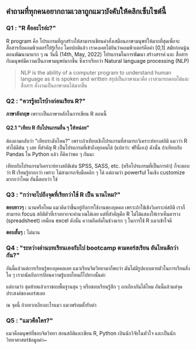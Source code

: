 ## คำถามที่ทุกคนอยากถามเวลาถูกแมวบังคับให้คลิกเซ็บไซต์นี้

### Q1 : "R คืออะไรอ่ะ?"

R program คือ โปรแกรมที่ถูกสร้างให้สามารถเขียนคำสั่งเสมือนภาษามนุษย์ให้มากที่สุดเพื่อจะสื่อสารกับคอมพิวเตอร์ให้รู้เรื่อง โดยปกติแล้ว เราคงเคยได้ยินว่าคอมพิวเตอร์คือค่า [0,1] สมัยก่อนนู้นตอนพัฒนามาแรก ๆ ณ วันนี้ (14th, May, 2022) โปรแกรมในการพัฒนา สร้างสรรค์ และ สื่อสารกับมนุษย์มีความเป็นภาษามนุษย์มากขึ้น ซึ่งเราเรียกว่า Natural language processing (NLP) 

> NLP is the ability of a computer program to understand human language as it is spoken and written
สรุปเป็นภาษาแมวคือ เราสามารถตอบโต้และสื่อสาร สั่งงานเป็นภาษาตนได้มากขึ้น



### Q2 : "ควรรู้อะไรบ้างก่อนเรียน R?"

**ภาษาอังกฤษ** 
เพราะเป็นภาษาหลักในการเขียน R ตอนนี้

#### Q2.1 "เทียบ R กับโปรแกรมอื่น ๆ ให้หน่อย"

ต้องถามกลับว่า "เทียบระดับไหน?" เพราะถ้าเทียบเชิงโปรแกรมที่สามารถวิเคราะห์ทางสถิติ แมวว่า R ทำได้ดีต้น ๆ เลย ที่สำคัญ R เป็นโปรแกรมที่เข้าถึงทุกคนได้ (แปลว่า: ฟรีนี่เอง) ดังนั้น ถ้าเทียบกับ Pandas ใน Python แล้ว ก็คิดว่าพอ ๆ กันนะ

เทียบกับโปรแกรมวิเคราะห์ทางสถิติเช่น SPSS, SASS, etc. (หรือโปรแกรมที่เป็นการค้า) ก็จะตอบว่า R เรียนรู้ยากกว่า เพราะ ไม่สามารถจับมือคลิก ๆ ได้ แต่ถามว่า powerful ในเชิง customize มากกว่าไหม อันนี้ตอบว่า ใช่



### Q3 : "กว่าจะไปถึงจุดที่เรียกว่าใช้ R เป็น นานไหม?"

**ตอบยาวๆ :** นานหรือไหม แมวคิดว่าขึ้นอยู่กับการใช้งานของบุคคล เพราะถ้าใช้เชิงวิเคราะห์สถิติ เราก็สามารถ focus สถิติตัวที่เราอยากจะคำนวณได้เลย แต่ที่สำคัญคือ R ไม่ได้แสดงให้เราเห็นตาราง (spreadsheet) เหมือน excel ดังนั้น ความอึดอัดในช่วงแรก ๆ ในการใช้ R แมวเข้าใจดี

**ตอบสั้นๆ :** ไม่นาน



### Q4 : "ระหว่างอ่านบทเรียนเองกับไป bootcamp ตามคอร์สเรียน อันไหนดีกว่ากัน?"

อันนี้แล้วแต่การเรียนรู้ของบุคคลเลย แมวเรียนจิตวิทยามาก็พบว่า มันไม่มีรูปแบบตายตัวในการเรียนสิ่งใด ๆ เราถนัดกับการป้อนความรู้แบบไหนก็ไปทางนั้นค่ะ

แต่ถามว่า สุดท้ายแล้วเราชอบพื้นฐานสุด ๆ หรือชอบเรียนรู้สึก ๆ ถกเถียงกันได้ไหม อันนี้แล้วแต่จุดประสงค์ของคอร์สเลย

ณ จุดนี้ ถ้าอยากเถียงอะไรแมว แมวพร้อมตั้งรับค่า



### Q5 : "แมวคือใคร?" 

แมวคือมนุษย์ที่ชอบจิตวิทยา สอนสถิติและเขียน R, Python เป้นนักวิจัยในหัวใจ และเป็นนักวิทยาศาสตร์ข้อมูลค่า~

